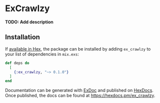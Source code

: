 # ExCrawlzy

**TODO: Add description**

## Installation

If [available in Hex](https://hex.pm/docs/publish), the package can be installed
by adding `ex_crawlzy` to your list of dependencies in `mix.exs`:

```elixir
def deps do
  [
    {:ex_crawlzy, "~> 0.1.0"}
  ]
end
```

Documentation can be generated with [ExDoc](https://github.com/elixir-lang/ex_doc)
and published on [HexDocs](https://hexdocs.pm). Once published, the docs can
be found at <https://hexdocs.pm/ex_crawlzy>.

